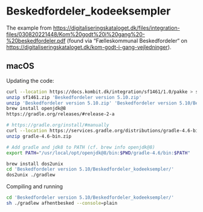 # Beskedfordeler_kodeeksempler

The example from
<https://digitaliseringskataloget.dk/files/integration-files/030820221448/Kom%20godt%20i%20gang%20-%20beskedfordeler.pdf>
(found via “Fælleskommunal Beskedfordeler“ on
<https://digitaliseringskataloget.dk/kom-godt-i-gang-vejledninger>).

## macOS

Updating the code:

```sh
curl --location https://docs.kombit.dk/integration/sf1461/1.0/pakke > sf1461.zip
unzip sf1461.zip 'Beskedfordeler version 5.10.zip'
unzip 'Beskedfordeler version 5.10.zip' 'Beskedfordeler version 5.10/Beskedfordeler_kodeeksempler/*'
brew install openjdk@8
https://gradle.org/releases/#release-2-a

# https://gradle.org/install/#manually
curl --location https://services.gradle.org/distributions/gradle-4.6-bin.zip > gradle-4.6-bin.zip
unzip gradle-4.6-bin.zip

# Add gradle and jdk8 to PATH (cf. brew info openjdk@8)
export PATH="/usr/local/opt/openjdk@8/bin:$PWD/gradle-4.6/bin:$PATH"

brew install dos2unix
cd 'Beskedfordeler version 5.10/Beskedfordeler_kodeeksempler/'
dos2unix ./gradlew
```

Compiling and running

```sh
cd 'Beskedfordeler version 5.10/Beskedfordeler_kodeeksempler/'
sh ./gradlew afhentbesked --console=plain
```

